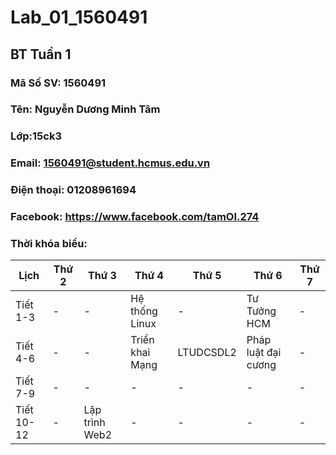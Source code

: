 # Lab_01_1560491
## BT Tuần 1
### Mã Số SV: 1560491
### Tên: Nguyễn Dương Minh Tâm
### Lớp:15ck3
### Email: 1560491@student.hcmus.edu.vn
### Điện thoại: 01208961694
### Facebook: https://www.facebook.com/tamOI.274
### Thời khóa biều:

| Lịch       | Thứ 2 | Thứ 3          | Thứ 4           | Thứ 5     | Thứ 6               | Thứ 7 |
|------------|-------|----------------|-----------------|-----------|---------------------|-------|
| Tiết 1-3   |   -   |        -       | Hệ thống Linux  |     -     | Tư Tưởng HCM        |   -   |
| Tiết 4-6   |   -   |        -       | Triển khai Mạng | LTUDCSDL2 | Pháp luật đại cương |   -   |
| Tiết 7-9   |   -   |        -       |        -        |     -     |          -          |   -   |
| Tiết 10-12 |   -   | Lập trình Web2 |        -        |     -     |          -          |   -   |
